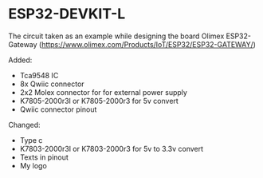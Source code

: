 # ESP32-DEVKIT-L

The circuit taken as an example while designing the board Olimex ESP32-Gateway (https://www.olimex.com/Products/IoT/ESP32/ESP32-GATEWAY/)

Added:
- Tca9548 IC
- 8x Qwiic connector
- 2x2 Molex connector for for external power supply
- K7805-2000r3l or K7805-2000r3 for 5v convert
- Qwiic connector pinout

Changed:
- Type c
- K7803-2000r3l or K7803-2000r3 for 5v to 3.3v convert
- Texts in pinout
- My logo
